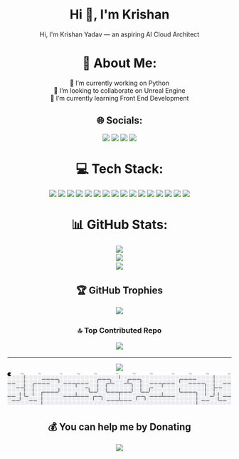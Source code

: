 <div align="center">

<h1>Hi 👋, I'm Krishan</h1>
<p>Hi, I'm Krishan Yadav — an aspiring AI Cloud Architect</p>


# 💫 About Me:
🔭 I’m currently working on Python <br>
👯 I’m looking to collaborate on Unreal Engine <br>
🌱 I’m currently learning Front End Development



## 🌐 Socials:
<a href="https://instagram.com/harshhh_1191"><img src="https://img.shields.io/badge/Instagram-%23E4405F.svg?logo=Instagram&logoColor=white" /></a>
<a href="https://linkedin.com/in/krishan-yadav-323425253"><img src="https://img.shields.io/badge/LinkedIn-%230077B5.svg?logo=linkedin&logoColor=white" /></a>
<a href="https://x.com/KrishanYdv1191"><img src="https://img.shields.io/badge/X-black.svg?logo=X&logoColor=white" /></a>
<a href="mailto:kryshan753@gmail.com"><img src="https://img.shields.io/badge/Email-D14836?logo=gmail&logoColor=white" /></a>


# 💻 Tech Stack:
<img src="https://img.shields.io/badge/c-%2300599C.svg?style=plastic&logo=c&logoColor=white" />
<img src="https://img.shields.io/badge/javascript-%23323330.svg?style=plastic&logo=javascript&logoColor=%23F7DF1E" />
<img src="https://img.shields.io/badge/react-%2320232a.svg?style=plastic&logo=react&logoColor=%2361DAFB" />
<img src="https://img.shields.io/badge/figma-%23F24E1E.svg?style=plastic&logo=figma&logoColor=white" />
<img src="https://img.shields.io/badge/pandas-%23150458.svg?style=plastic&logo=pandas&logoColor=white" />
<img src="https://img.shields.io/badge/numpy-%23013243.svg?style=plastic&logo=numpy&logoColor=white" />
<img src="https://img.shields.io/badge/TensorFlow-%23FF6F00.svg?style=plastic&logo=TensorFlow&logoColor=white" />
<img src="https://img.shields.io/badge/scikit--learn-%23F7931E.svg?style=plastic&logo=scikit-learn&logoColor=white" />
<img src="https://img.shields.io/badge/html5-%23E34F26.svg?style=plastic&logo=html5&logoColor=white" />
<img src="https://img.shields.io/badge/css3-%231572B6.svg?style=plastic&logo=css3&logoColor=white" />
<img src="https://img.shields.io/badge/java-%23ED8B00.svg?style=plastic&logo=openjdk&logoColor=white" />
<img src="https://img.shields.io/badge/python-3670A0?style=plastic&logo=python&logoColor=ffdd54" />
<img src="https://img.shields.io/badge/unrealengine-%23313131.svg?style=plastic&logo=unrealengine&logoColor=white" />
<img src="https://img.shields.io/badge/mysql-4479A1.svg?style=plastic&logo=mysql&logoColor=white" />
<img src="https://img.shields.io/badge/MongoDB-%234ea94b.svg?style=plastic&logo=mongodb&logoColor=white" />
<img src="https://img.shields.io/badge/blender-%23F5792A.svg?style=plastic&logo=blender&logoColor=white" />

# 📊 GitHub Stats:
<img src="https://github-readme-stats.vercel.app/api?username=Krishanyadav333&theme=solarized-light&hide_border=true&include_all_commits=true&count_private=true" /><br/>
<img src="https://nirzak-streak-stats.vercel.app/?user=Krishanyadav333&theme=solarized-light&hide_border=true" /><br/>
<img src="https://github-readme-stats.vercel.app/api/top-langs/?username=Krishanyadav333&theme=solarized-light&hide_border=true&include_all_commits=true&count_private=true&layout=compact" />

## 🏆 GitHub Trophies
<img src="https://github-profile-trophy.vercel.app/?username=Krishanyadav333&theme=solarized-light&no-frame=false&no-bg=false&margin-w=4" />

### 🔝 Top Contributed Repo
<img src="https://github-contributor-stats.vercel.app/api?username=Krishanyadav333&limit=5&theme=solarized-light&combine_all_yearly_contributions=true" />

---
<img src="https://visitcount.itsvg.in/api?id=Krishanyadav333&icon=0&color=8" />

<br clear="both">

<picture>
  <source media="(prefers-color-scheme: dark)" srcset="https://raw.githubusercontent.com/KrishanYadav333/KrishanYadav333/output/pacman-contribution-graph-dark.svg">
  <source media="(prefers-color-scheme: light)" srcset="https://raw.githubusercontent.com/KrishanYadav333/KrishanYadav333/output/pacman-contribution-graph.svg">
  <img alt="pacman contribution graph" src="https://raw.githubusercontent.com/KrishanYadav333/KrishanYadav333/output/pacman-contribution-graph.svg">
</picture>

###

## 💰 You can help me by Donating
<a href="https://paypal.me/KrishanYadav1191"><img src="https://img.shields.io/badge/PayPal-00457C?style=for-the-badge&logo=paypal&logoColor=white" /></a>

</div>
